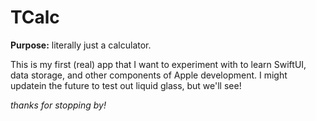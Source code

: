 # **TCalc**

 **Purpose:** literally just a calculator. 

This is my first (real) app that I want to experiment with to learn SwiftUI, data storage, and other components of Apple development. I might updatein the future to test out liquid glass, but we'll see!

*thanks for stopping by!*
